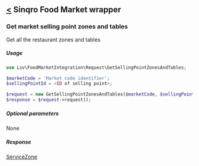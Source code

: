 [<](../../README.md) Sinqro Food Market wrapper
--------------------------

### Get market selling point zones and tables

Get all the restaurant zones and tables

##### Usage

```php
use Lsv\FoodMarketIntegration\Request\GetSellingPointZonesAndTables;

$marketCode = 'Market code identifier';
$sellingPointId = <ID of selling point>;

$request = new GetSellingPointZonesAndTables($marketCode, $sellingPointId);
$response = $request->request();
```

##### Optional parameters

None

##### Response

[ServiceZone](../response/ServiceZone.md)
